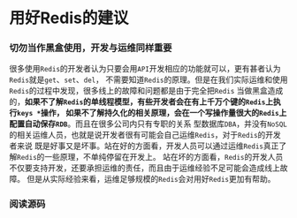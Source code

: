 用好Redis的建议
===================================================================
### 切勿当作黑盒使用，开发与运维同样重要
很多使用`Redis`的开发者认为只要会用`API`开发相应的功能就可以，更有甚者认为`Redis`就是`get`、`set`、`del`，
不需要知道`Redis`的原理。但是在我们实际运维和使用`Redis`的过程中发现，很多线上的故障和问题都是由于完全把`Redis`
当做黑盒造成的，**如果不了解`Redis`的单线程模型，有些开发者会在有上千万个键的`Redis`上执行`keys *`操作，
如果不了解持久化的相关原理，会在一个写操作量很大的`Redis`上配置自动保存`RDB`**。而且在很多公司内只有专职的关系
型数据库`DBA`，并没有`NoSQL`的相关运维人员，也就是说开发者很有可能会自己运维`Redis`，对于`Redis`的开发者来说
既是好事又是坏事。站在好的方面看，开发人员可以通过运维`Redis`真正了解`Redis`的一些原理，不单纯停留在开发上。
站在坏的方面看，`Redis`的开发人员不仅要支持开发，还要承担运维的责任，而且由于运维经验不足可能会造成线上故障。
但是从实际经验来看，运维足够规模的`Redis`会对用好`Redis`更加有帮助。

### 阅读源码
